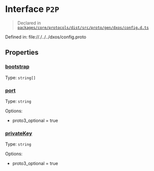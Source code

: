 # Interface `P2P`
> Declared in [`packages/core/protocols/dist/src/proto/gen/dxos/config.d.ts`]()

Defined in:
   file://./../../dxos/config.proto
## Properties
### [bootstrap]()
Type: <code>string[]</code>
### [port]()
Type: <code>string</code>

Options:
  - proto3_optional = true
### [privateKey]()
Type: <code>string</code>

Options:
  - proto3_optional = true
